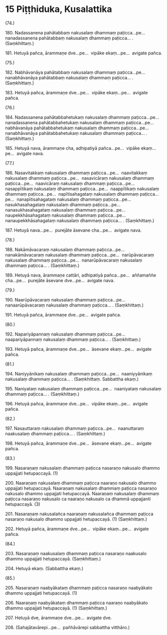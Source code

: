 # 15 Piṭṭhiduka, Kusalattika

(74.)

180\. Nadassanena pahātabbaṃ nakusalaṃ dhammaṃ paṭicca…pe…  nanadassanena pahātabbaṃ nakusalaṃ dhammaṃ paṭicca… . (Saṃkhittaṃ.)

181\. Hetuyā pañca, ārammaṇe dve…pe…  vipāke ekaṃ…pe…  avigate pañca.

(75.)

182\. Nabhāvanāya pahātabbaṃ nakusalaṃ dhammaṃ paṭicca…pe…  nanabhāvanāya pahātabbaṃ nakusalaṃ dhammaṃ paṭicca… . (Saṃkhittaṃ.)

183\. Hetuyā pañca, ārammaṇe dve…pe…  vipāke ekaṃ…pe…  avigate pañca.

(76.)

184\. Nadassanena pahātabbahetukaṃ nakusalaṃ dhammaṃ paṭicca…pe…  nanadassanena pahātabbahetukaṃ nakusalaṃ dhammaṃ paṭicca…pe…  nabhāvanāya pahātabbahetukaṃ nakusalaṃ dhammaṃ paṭicca…pe…  nanabhāvanāya pahātabbahetukaṃ nakusalaṃ dhammaṃ paṭicca… . (Saṃkhittaṃ.)

185\. Hetuyā nava, ārammaṇe cha, adhipatiyā pañca…pe…  vipāke ekaṃ…pe…  avigate nava.

(77.)

186\. Nasavitakkaṃ nakusalaṃ dhammaṃ paṭicca…pe…  naavitakkaṃ nakusalaṃ dhammaṃ paṭicca…pe…  nasavicāraṃ nakusalaṃ dhammaṃ paṭicca…pe…  naavicāraṃ nakusalaṃ dhammaṃ paṭicca…pe…  nasappītikaṃ nakusalaṃ dhammaṃ paṭicca…pe…  naappītikaṃ nakusalaṃ dhammaṃ paṭicca…pe…  napītisahagataṃ nakusalaṃ dhammaṃ paṭicca…pe…  nanapītisahagataṃ nakusalaṃ dhammaṃ paṭicca…pe…  nasukhasahagataṃ nakusalaṃ dhammaṃ paṭicca…pe…  nanasukhasahagataṃ nakusalaṃ dhammaṃ paṭicca…pe…  naupekkhāsahagataṃ nakusalaṃ dhammaṃ paṭicca…pe…  nanaupekkhāsahagataṃ nakusalaṃ dhammaṃ paṭicca… . (Saṃkhittaṃ.)

187\. Hetuyā nava…pe…  purejāte āsevane cha…pe…  avigate nava.

(78.)

188\. Nakāmāvacaraṃ nakusalaṃ dhammaṃ paṭicca…pe…  nanakāmāvacaraṃ nakusalaṃ dhammaṃ paṭicca…pe…  narūpāvacaraṃ nakusalaṃ dhammaṃ paṭicca…pe…  nanarūpāvacaraṃ nakusalaṃ dhammaṃ paṭicca… . (Saṃkhittaṃ.)

189\. Hetuyā nava, ārammaṇe cattāri, adhipatiyā pañca…pe…  aññamaññe cha…pe…  purejāte āsevane dve…pe…  avigate nava.

(79.)

190\. Naarūpāvacaraṃ nakusalaṃ dhammaṃ paṭicca…pe…  nanaarūpāvacaraṃ nakusalaṃ dhammaṃ paṭicca… . (Saṃkhittaṃ.)

191\. Hetuyā pañca, ārammaṇe dve…pe…  avigate pañca.

(80.)

192\. Napariyāpannaṃ nakusalaṃ dhammaṃ paṭicca…pe…  naapariyāpannaṃ nakusalaṃ dhammaṃ paṭicca… . (Saṃkhittaṃ.)

193\. Hetuyā pañca, ārammaṇe dve…pe…  āsevane ekaṃ…pe…  avigate pañca.

(81.)

194\. Naniyyānikaṃ nakusalaṃ dhammaṃ paṭicca…pe…  naaniyyānikaṃ nakusalaṃ dhammaṃ paṭicca… . (Saṃkhittaṃ. Sabbattha ekaṃ.)

195\. Naniyataṃ nakusalaṃ dhammaṃ paṭicca…pe…  naaniyataṃ nakusalaṃ dhammaṃ paṭicca… . (Saṃkhittaṃ.)

196\. Hetuyā pañca, ārammaṇe dve…pe…  vipāke ekaṃ…pe…  avigate pañca.

(82.)

197\. Nasauttaraṃ nakusalaṃ dhammaṃ paṭicca…pe…  naanuttaraṃ naakusalaṃ dhammaṃ paṭicca… . (Saṃkhittaṃ.)

198\. Hetuyā pañca, ārammaṇe dve…pe…  āsevane ekaṃ…pe…  avigate pañca.

(83.)

199\. Nasaraṇaṃ nakusalaṃ dhammaṃ paṭicca nasaraṇo nakusalo dhammo uppajjati hetupaccayā. (1)

200\. Naaraṇaṃ nakusalaṃ dhammaṃ paṭicca naaraṇo nakusalo dhammo uppajjati hetupaccayā. Naaraṇaṃ nakusalaṃ dhammaṃ paṭicca nasaraṇo nakusalo dhammo uppajjati hetupaccayā. Naaraṇaṃ nakusalaṃ dhammaṃ paṭicca nasaraṇo nakusalo ca naaraṇo nakusalo ca dhammā uppajjanti hetupaccayā. (3)

201\. Nasaraṇaṃ nakusalañca naaraṇaṃ nakusalañca dhammaṃ paṭicca nasaraṇo nakusalo dhammo uppajjati hetupaccayā. (1) (Saṃkhittaṃ.)

202\. Hetuyā pañca, ārammaṇe dve…pe…  vipāke ekaṃ…pe…  avigate pañca.

(84.)

203\. Nasaraṇaṃ naakusalaṃ dhammaṃ paṭicca nasaraṇo naakusalo dhammo uppajjati hetupaccayā. (Saṃkhittaṃ.)

204\. Hetuyā ekaṃ. (Sabbattha ekaṃ.)

(85.)

205\. Nasaraṇaṃ naabyākataṃ dhammaṃ paṭicca nasaraṇo naabyākato dhammo uppajjati hetupaccayā. (1)

206\. Naaraṇaṃ naabyākataṃ dhammaṃ paṭicca naaraṇo naabyākato dhammo uppajjati hetupaccayā. (1) (Saṃkhittaṃ.)

207\. Hetuyā dve, ārammaṇe dve…pe…  avigate dve.

208\. (Sahajātavārepi…pe…  pañhāvārepi sabbattha vitthāro.)
